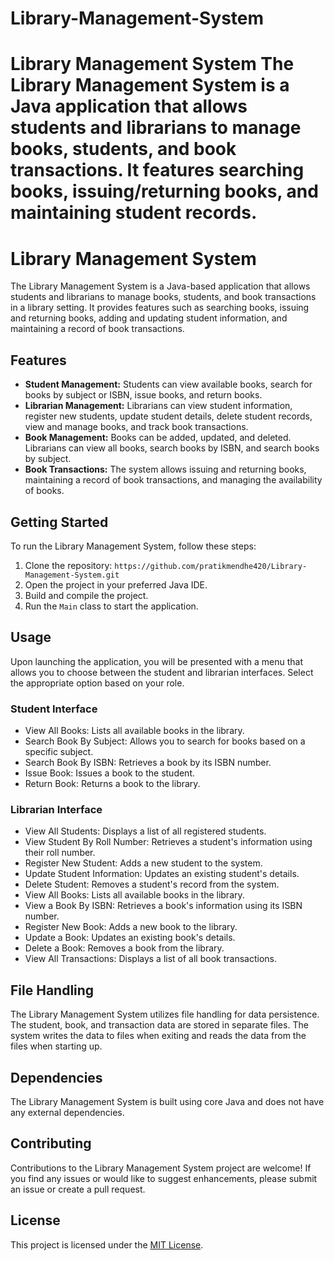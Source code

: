 # Library-Management-System
# Library Management System  The Library Management System is a Java application that allows students and librarians to manage books, students, and book transactions. It features searching books, issuing/returning books, and maintaining student records.


# Library Management System

The Library Management System is a Java-based application that allows students and librarians to manage books, students, and book transactions in a library setting. It provides features such as searching books, issuing and returning books, adding and updating student information, and maintaining a record of book transactions.

## Features

- **Student Management:** Students can view available books, search for books by subject or ISBN, issue books, and return books.
- **Librarian Management:** Librarians can view student information, register new students, update student details, delete student records, view and manage books, and track book transactions.
- **Book Management:** Books can be added, updated, and deleted. Librarians can view all books, search books by ISBN, and search books by subject.
- **Book Transactions:** The system allows issuing and returning books, maintaining a record of book transactions, and managing the availability of books.

## Getting Started

To run the Library Management System, follow these steps:

1. Clone the repository: `https://github.com/pratikmendhe420/Library-Management-System.git`
2. Open the project in your preferred Java IDE.
3. Build and compile the project.
4. Run the `Main` class to start the application.

## Usage

Upon launching the application, you will be presented with a menu that allows you to choose between the student and librarian interfaces. Select the appropriate option based on your role.

### Student Interface

- View All Books: Lists all available books in the library.
- Search Book By Subject: Allows you to search for books based on a specific subject.
- Search Book By ISBN: Retrieves a book by its ISBN number.
- Issue Book: Issues a book to the student.
- Return Book: Returns a book to the library.

### Librarian Interface

- View All Students: Displays a list of all registered students.
- View Student By Roll Number: Retrieves a student's information using their roll number.
- Register New Student: Adds a new student to the system.
- Update Student Information: Updates an existing student's details.
- Delete Student: Removes a student's record from the system.
- View All Books: Lists all available books in the library.
- View a Book By ISBN: Retrieves a book's information using its ISBN number.
- Register New Book: Adds a new book to the library.
- Update a Book: Updates an existing book's details.
- Delete a Book: Removes a book from the library.
- View All Transactions: Displays a list of all book transactions.

## File Handling

The Library Management System utilizes file handling for data persistence. The student, book, and transaction data are stored in separate files. The system writes the data to files when exiting and reads the data from the files when starting up.

## Dependencies

The Library Management System is built using core Java and does not have any external dependencies.

## Contributing

Contributions to the Library Management System project are welcome! If you find any issues or would like to suggest enhancements, please submit an issue or create a pull request.

## License

This project is licensed under the [MIT License](LICENSE).


